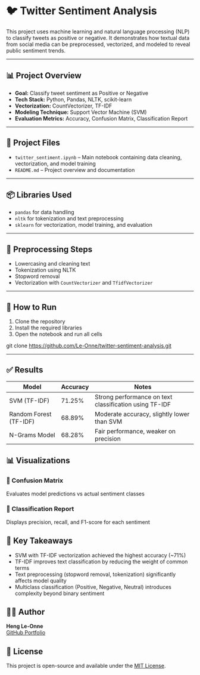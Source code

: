 # 🐦 Twitter Sentiment Analysis

This project uses machine learning and natural language processing (NLP) to classify tweets as positive or negative. It demonstrates how textual data from social media can be preprocessed, vectorized, and modeled to reveal public sentiment trends.

---

## 📊 Project Overview

- **Goal:** Classify tweet sentiment as Positive or Negative  
- **Tech Stack:** Python, Pandas, NLTK, scikit-learn  
- **Vectorization:** CountVectorizer, TF-IDF  
- **Modeling Technique:** Support Vector Machine (SVM)  
- **Evaluation Metrics:** Accuracy, Confusion Matrix, Classification Report

---

## 📁 Project Files

- `twitter_sentiment.ipynb` – Main notebook containing data cleaning, vectorization, and model training  
- `README.md` – Project overview and documentation

---

## 📦 Libraries Used

- `pandas` for data handling  
- `nltk` for tokenization and text preprocessing  
- `sklearn` for vectorization, model training, and evaluation

---

## 🔧 Preprocessing Steps
- Lowercasing and cleaning text  
- Tokenization using NLTK  
- Stopword removal  
- Vectorization with `CountVectorizer` and `TfidfVectorizer`

---

## 🚀 How to Run
1. Clone the repository  
2. Install the required libraries  
3. Open the notebook and run all cells

git clone https://github.com/Le-Onne/twitter-sentiment-analysis.git

---

## ✅ Results

| Model                     | Accuracy | Notes                                |
|--------------------------|----------|--------------------------------------|
| SVM (TF-IDF)             | 71.25%   | Strong performance on text classification using TF-IDF |
| Random Forest (TF-IDF)    | 68.89%   | Moderate accuracy, slightly lower than SVM |
| N-Grams Model            | 68.28%   | Fair performance, weaker on precision |

## 📊 Visualizations

### 📌 Confusion Matrix
Evaluates model predictions vs actual sentiment classes

### 📌 Classification Report
Displays precision, recall, and F1-score for each sentiment

## 🧠 Key Takeaways
- SVM with TF-IDF vectorization achieved the highest accuracy (~71%)
- TF-IDF improves text classification by reducing the weight of common terms
- Text preprocessing (stopword removal, tokenization) significantly affects model quality
- Multiclass classification (Positive, Negative, Neutral) introduces complexity beyond binary sentiment
  
## 🙋‍♂️ Author
**Heng Le-Onne**  
[GitHub Portfolio](https://github.com/Le-Onne)

## 📜 License
This project is open-source and available under the [MIT License](LICENSE).

